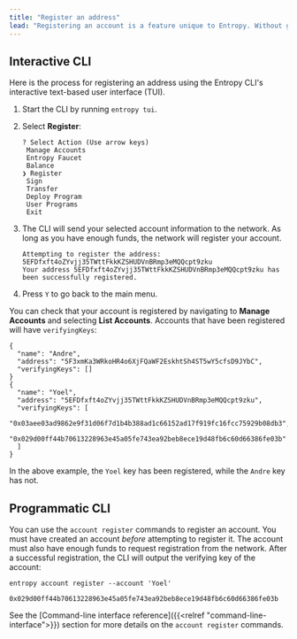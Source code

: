 ```yaml
---
title: "Register an address"
lead: "Registering an account is a feature unique to Entropy. Without going into too much detail, it advertises to the network that you own _this_ account and that you're ready to start signing things."
---
```


## Interactive CLI

Here is the process for registering an address using the Entropy CLI's interactive text-based user interface (TUI).

1. Start the CLI by running `entropy tui`.
1. Select **Register**:

    ```output
    ? Select Action (Use arrow keys)
     Manage Accounts
     Entropy Faucet
     Balance
    ❯ Register
     Sign
     Transfer
     Deploy Program
     User Programs
     Exit
    ```

1. The CLI will send your selected account information to the network. As long as you have enough funds, the network will register your account.

    ```output
    Attempting to register the address: 5EFDfxft4oZYvjj35TWttFkkKZSHUDVnBRmp3eMQQcpt9zku
    Your address 5EFDfxft4oZYvjj35TWttFkkKZSHUDVnBRmp3eMQQcpt9zku has been successfully registered.
    ```

1. Press `Y` to go back to the main menu.

You can check that your account is registered by navigating to **Manage Accounts** and selecting **List Accounts**. Accounts that have been registered will have `verifyingKeys`:

```output
{
  "name": "Andre",
  "address": "5F3xmKa3WRkoHR4o6XjFQaWF2EskhtSh4ST5wY5cfsD9JYbC",
  "verifyingKeys": []
}
{
  "name": "Yoel",
  "address": "5EFDfxft4oZYvjj35TWttFkkKZSHUDVnBRmp3eMQQcpt9zku",
  "verifyingKeys": [
    "0x03aee03ad9862e9f31d06f7d1b4b388ad1c66152ad17f919fc16fcc75929b08db3",
    "0x029d00ff44b70613228963e45a05fe743ea92beb8ece19d48fb6c60d66386fe03b"
  ]
}
```

In the above example, the `Yoel` key has been registered, while the `Andre` key has not.

## Programmatic CLI

You can use the `account register` commands to register an account. You must have created an account _before_ attempting to register it. The account must also have enough funds to request registration from the network. After a successful registration, the CLI will output the verifying key of the account:

```shell
entropy account register --account 'Yoel'
```

```output
0x029d00ff44b70613228963e45a05fe743ea92beb8ece19d48fb6c60d66386fe03b
```

See the [Command-line interface reference]({{<relref "command-line-interface">}}) section for more details on the `account register` commands.
